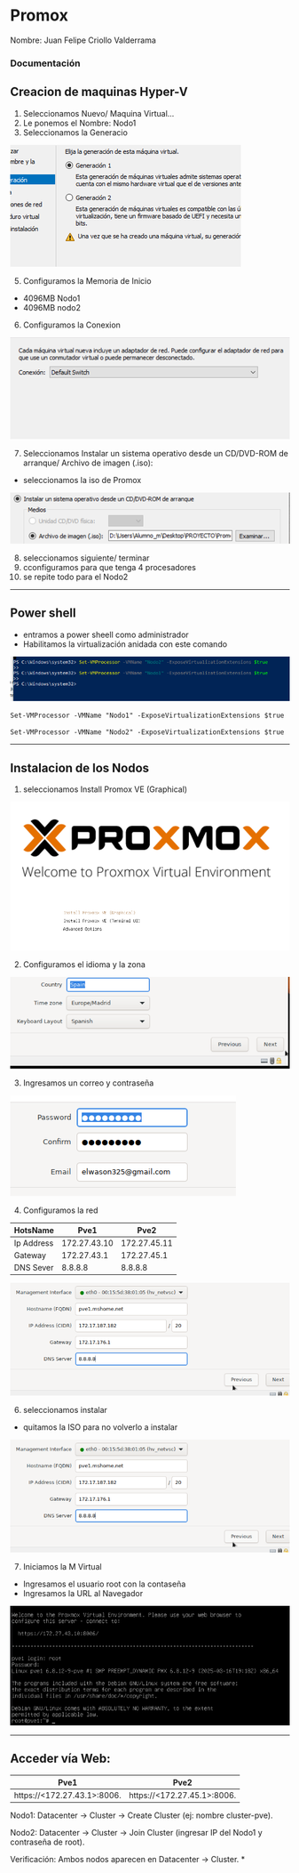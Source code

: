 # Promox

Nombre: Juan Felipe Criollo Valderrama

### Documentación

## Creacion de maquinas Hyper-V

1. Seleccionamos Nuevo/ Maquina Virtual...
2. Le ponemos el Nombre: Nodo1
3. Seleccionamos la Generacio

<img src="ca0.0.png" alt="">

5. Configuramos la Memoria de Inicio 
* 4096MB Nodo1
* 4096MB nodo2
6. Configuramos la Conexion
   
<img src="ca0.2.png" alt="">

7. Seleccionamos Instalar un sistema operativo desde un CD/DVD-ROM de arranque/ Archivo de imagen (.iso):
* seleccionamos la iso de Promox

<img src="ca0.3.png" alt="">

8. seleccionamos siguiente/ terminar
9. cconfiguramos para que tenga 4 procesadores
10. se repite todo para el Nodo2

---

## Power shell
* entramos a power sheell como administrador
* Habilitamos la virtualización anidada con este comando 
<img src="N.png" alt="">

```
Set-VMProcessor -VMName "Nodo1" -ExposeVirtualizationExtensions $true
```
```
Set-VMProcessor -VMName "Nodo2" -ExposeVirtualizationExtensions $true
```
---
## Instalacion de los Nodos

1. seleccionamos Install Promox VE (Graphical)

<img src="ca1.png" alt="">

2. Configuramos el idioma y la zona

<img src="ca2.png" alt="">

3. Ingresamos un correo y contraseña

<img src="ca3.png" alt="">

4. Configuramos la red
   
HotsName | Pve1 | Pve2
-------- | ---- | ----
Ip Address |  172.27.43.10 |172.27.45.11
Gateway | 172.27.43.1 | 172.27.45.1
DNS Sever | 8.8.8.8 | 8.8.8.8

<img src="ca4.png" alt="">

6. seleccionamos instalar
* quitamos la ISO para no volverlo a instalar
<img src="ca4.png" alt="">

7. Iniciamos la M Virtual
* Ingresamos el usuario root con la contaseña
* Ingresamos la URL al Navegador
<img src="u.png" alt="">

--- 
## Acceder vía Web:

Pve1 | Pve2
---- | ----------------------
https://<172.27.43.1>:8006. | https://<172.27.45.1>:8006.

Nodo1: Datacenter -> Cluster -> Create Cluster (ej: nombre cluster-pve).

Nodo2: Datacenter -> Cluster -> Join Cluster (ingresar IP del Nodo1 y contraseña de root).

Verificación: Ambos nodos aparecen en Datacenter -> Cluster.
* 
